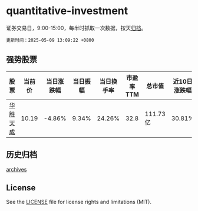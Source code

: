 # quantitative-investment

证券交易日，9:00-15:00，每半时抓取一次数据，按天[归档](archives)。

`更新时间：2025-05-09 13:09:22 +0800`

## 强势股票

|股票|当前价|当日涨跌幅|当日振幅|当日换手率|市盈率TTM|总市值|近10日涨跌幅|
|----|----|----|----|----|----|----|----|
|[华胜天成](https://xueqiu.com/S/SH600410)|10.19|-4.86%|9.34%|24.26%|32.8|111.73亿|30.81%|

## 历史归档

[archives](archives)

## License

See the [LICENSE](LICENSE) file for license rights and limitations (MIT).